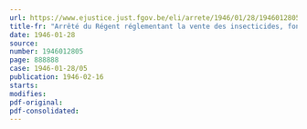 ```yaml
---
url: https://www.ejustice.just.fgov.be/eli/arrete/1946/01/28/1946012805/justel
title-fr: "Arrêté du Régent réglementant la vente des insecticides, fongicides, herbicides et autres produits antiparasitaires"
date: 1946-01-28
source:
number: 1946012805
page: 888888
case: 1946-01-28/05
publication: 1946-02-16
starts:
modifies:
pdf-original:
pdf-consolidated:
---
```


